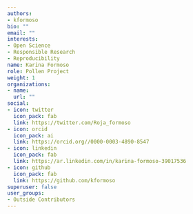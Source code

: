 ```yaml
---
authors:
- kformoso
bio: ""
email: ""
interests:
- Open Science
- Responsible Research
- Reproducibility
name: Karina Formoso
role: Pollen Project
weight: 1
organizations:
- name: 
  url: ""
social:
- icon: twitter
  icon_pack: fab
  link: https://twitter.com/Roja_formoso
- icon: orcid
  icon_pack: ai
  link: https://orcid.org//0000-0003-4890-8547
- icon: linkedin
  icon_pack: fab
  link: https://ar.linkedin.com/in/karina-formoso-39017536
- icon: github
  icon_pack: fab
  link: https://github.com/kformoso
superuser: false
user_groups:
- Outside Contributors
---
```


